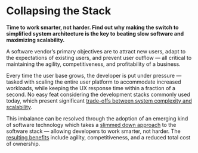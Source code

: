 # Collapsing the Stack

**Time to work smarter, not harder. Find out why making the switch to simplified system architecture is the key to beating slow software and maximizing scalability.**

A software vendor’s primary objectives are to attract new users, adapt to the expectations of existing users, and prevent user outflow — all critical to maintaining the agility, competitiveness, and profitability of a business.

Every time the user base grows, the developer is put under pressure — tasked with scaling the entire user platform to accommodate increased workloads, while keeping the UX response time within a fraction of a second. No easy feat considering the development stacks commonly used today, which present significant [trade-offs between system complexity and scalability](http://starcounter.io/what-is-starcounter/3-collapsing-the-stack/the-trade-off-between-system-complexity-and-scalability/).

This imbalance can be resolved through the adoption of an emerging kind of software technology which takes a [slimmed down approach](http://starcounter.io/what-is-starcounter/3-collapsing-the-stack/starcounter-and-the-future-of-micro-services/) to the software stack — allowing developers to work smarter, not harder. The [resulting benefits](http://starcounter.io/what-is-starcounter/3-collapsing-the-stack/10-benefits-of-collapsing-the-stack/) include agility, competitiveness, and a reduced total cost of ownership.

